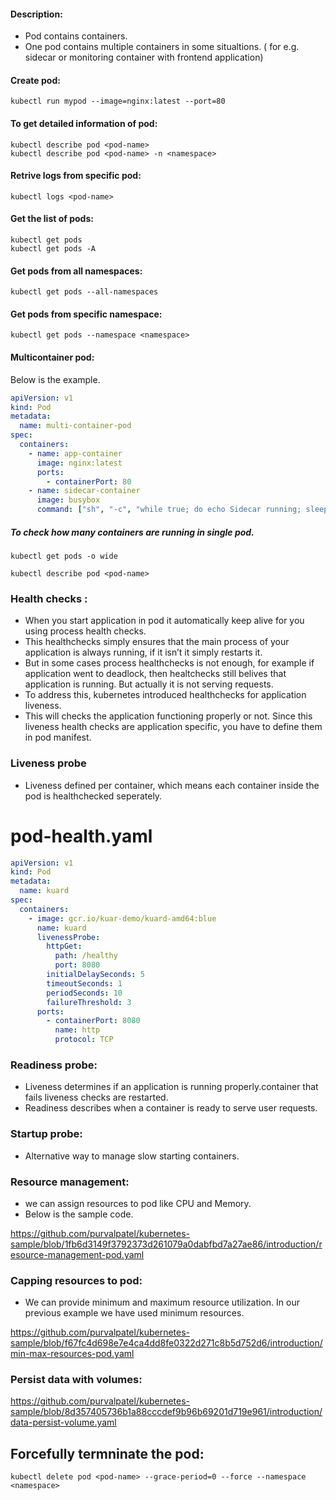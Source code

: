 #### Description:
- Pod contains containers.
- One pod contains multiple containers in some situaltions. ( for e.g. sidecar or monitoring container with frontend application)

#### Create pod:
```
kubectl run mypod --image=nginx:latest --port=80
```
#### To get detailed information of pod:
```
kubectl describe pod <pod-name>
kubectl describe pod <pod-name> -n <namespace>
```

#### Retrive logs from specific pod:
```
kubectl logs <pod-name>
```

#### Get the list of pods:
```
kubectl get pods
kubectl get pods -A
```

#### Get pods from all namespaces:
```
kubectl get pods --all-namespaces
```

#### Get pods from specific namespace:
```
kubectl get pods --namespace <namespace>
```

#### Multicontainer pod:

Below is the example.
```YAML
apiVersion: v1
kind: Pod
metadata:
  name: multi-container-pod
spec:
  containers:
    - name: app-container
      image: nginx:latest
      ports:
        - containerPort: 80
    - name: sidecar-container
      image: busybox
      command: ["sh", "-c", "while true; do echo Sidecar running; sleep 5; done"]
```

##### To check how many containers are running in single pod.
```
kubectl get pods -o wide

kubectl describe pod <pod-name>
```

### Health checks :

- When you start application in pod it automatically keep alive for you using process health checks.
- This healthchecks simply ensures that the main process of your application is always running, if it isn’t it simply restarts it.
- But in some cases process healthchecks is not enough, for example if application went to deadlock, then healtchecks still belives that application is running. But actually it is not serving requests.
- To address this, kubernetes introduced healthchecks for application liveness.
- This will checks the application functioning properly or not. Since this liveness health checks are application specific, you have to define them in pod manifest.

### Liveness probe

- Liveness defined per container, which means each container inside the pod is healthchecked seperately.

# pod-health.yaml
```YAML
apiVersion: v1
kind: Pod
metadata:
  name: kuard
spec:
  containers:
    - image: gcr.io/kuar-demo/kuard-amd64:blue
      name: kuard
      livenessProbe:
        httpGet:
          path: /healthy
          port: 8080
        initialDelaySeconds: 5
        timeoutSeconds: 1
        periodSeconds: 10
        failureThreshold: 3
      ports:
        - containerPort: 8080
          name: http
          protocol: TCP
```
### Readiness probe:

- Liveness determines if an application is running properly.container that fails liveness checks are restarted.
- Readiness describes when a container is ready to serve user requests.

### Startup probe:

- Alternative way to manage slow starting containers.

### Resource management:
- we can assign resources to pod like CPU and Memory.
- Below is the sample code.

https://github.com/purvalpatel/kubernetes-sample/blob/1fb6d3149f3792373d261079a0dabfbd7a27ae86/introduction/resource-management-pod.yaml

### Capping resources to pod:

- We can provide minimum and maximum resource utilization. In our previous example we have used minimum resources.

https://github.com/purvalpatel/kubernetes-sample/blob/f67fc4d698e7e4ca4dd8fe0322d271c8b5d752d6/introduction/min-max-resources-pod.yaml

### Persist data with volumes:

https://github.com/purvalpatel/kubernetes-sample/blob/8d357405736b1a88cccdef9b96b69201d719e961/introduction/data-persist-volume.yaml


## Forcefully termninate the pod:
```
kubectl delete pod <pod-name> --grace-period=0 --force --namespace <namespace>
```
